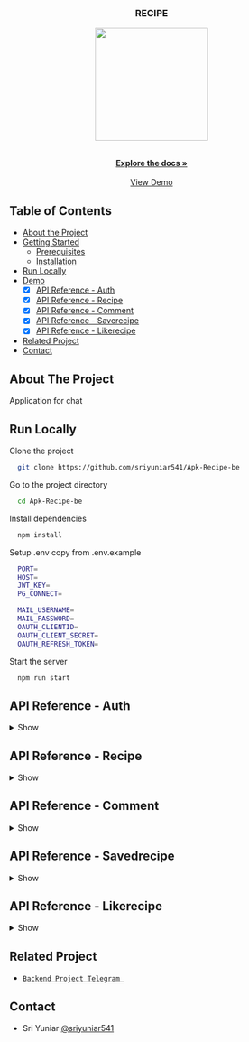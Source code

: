 <br />
<p align="center">

  <h3 align="center">RECIPE</h3>
  <p align="center">
    <image align="center" width="200" src='https://res.cloudinary.com/dxrsjyu6o/image/upload/v1675087793/recipe/bg2_tabsqa.png' />
  </p>

  <p align="center">
    <br />
    <a href="https://github.com/sriyuniar541/Apk-Recipe-be"><strong>Explore the docs »</strong></a>
    <br />
    <br />
    <a href="===link deploy here =====">View Demo</a>
  </p>
</p>



## Table of Contents

* [About the Project](#about-the-project)
* [Getting Started](#getting-started)
  * [Prerequisites](#prerequisites)
  * [Installation](#installation)
* [Run Locally](https://github.com/helmipradita/be-telegram/edit/main/README.md#run-locally)
* [Demo](https://github.com/helmipradita/be-telegram/edit/main/README.md#demo)
  *  [x] [API Reference - Auth](#api-reference---auth)
  *  [x] [API Reference - Recipe](#api-reference---recipe)
  *  [x] [API Reference - Comment](#api-reference---comment)
  *  [x] [API Reference - Saverecipe](#api-reference---saverecipe)
  *  [x] [API Reference - Likerecipe](#api-reference---likerecipe)
* [Related Project](#related-project)
* [Contact](#contact)

## About The Project

Application for chat
## Run Locally

Clone the project

```bash
  git clone https://github.com/sriyuniar541/Apk-Recipe-be
```

Go to the project directory

```bash
  cd Apk-Recipe-be
```

Install dependencies

```bash
  npm install
```

Setup .env copy from .env.example

```bash
  PORT=
  HOST=
  JWT_KEY=
  PG_CONNECT=

  MAIL_USERNAME=
  MAIL_PASSWORD=
  OAUTH_CLIENTID=
  OAUTH_CLIENT_SECRET=
  OAUTH_REFRESH_TOKEN=
```

Start the server

```bash
  npm run start
```


## API Reference - Auth

<details>
<summary>Show</summary>
<br>

#### Register 

```
  POST /users/register
```

Field body form

| Field      | Type     | Description                     |
| :--------- | :------- | :------------------------------ |
| `name`    | `string` | **Required**. name |
| `password`    | `string` | **Required**. password  |
| `email` | `string` | **Required**. with format email          |
| `phone_number` | `string` | **Required**. phone_number          |

Response 200

```json
{
  "success": true,
  "statusCode": 200,
  "data": {
    "otp": "452167"
  },
  "message": "register success please check your email to verif"
}
```

#### Login

```
  POST /users/login
```

Field body form

| Field      | Type     | Description                     |
| :--------- | :------- | :------------------------------ |
| `email`    | `string` | **Required**. with format email |
| `password` | `string` | **Required**. password          |

Response 200

```json
{
  "success": true,
  "statusCode": 200,
  "data": {
    "id": "c13a880c-af29-4a55-b206-4756121c8ca0",
    "name": "sri keren",
    "email": "sri111@gmail.com",
    "phone_number": "undefined",
    "photo": "nulll",
    "token": "eyJhbGciOiJIUzI1NiIsInR5cCI6IkpXVCJ9.eyJpZCI6ImMxM2E4ODBjLWFmMjktNGE1NS1iMjA2LTQ3NTYxMjFjOGNhMCIsImVtYWlsIjoic3JpMTExQGdtYWlsLmNvbSIsImlhdCI6MTY3NTE2MDg0MCwiZXhwIjoxNjc1MTY0NDQwfQ.vo0ubhyhseiy0A0c7La_nn5krDH2IlHm914phodWQrE",
    "refreshToken": "eyJhbGciOiJIUzI1NiIsInR5cCI6IkpXVCJ9.eyJpZCI6ImMxM2E4ODBjLWFmMjktNGE1NS1iMjA2LTQ3NTYxMjFjOGNhMCIsImVtYWlsIjoic3JpMTExQGdtYWlsLmNvbSIsImlhdCI6MTY3NTE2MDg0MCwiZXhwIjoxNjc1MjQ3MjQwfQ.xxPofcahdqIGHiEQgFi9RIeo4YhCHhIANIeRiijDWhk"
  },
  "message": "login success"
}
```

#### Verification

```
  POST /users/email/verif
```

Field body form

| Field      | Type     | Description                     |
| :--------- | :------- | :------------------------------ |
| `email`    | `string` | **Required**. with format email |
| `otp` | `string` | **Required**. otp          |

Response 200

```json
{
  "success": true,
  "statusCode": 200,
  "data": {},
  "message": "email succes"
}
```

#### Edit profile 

```
  PUT /users/update/:id
```

Field auth

| Field    | Type     | Description                             |
| :------- | :------- | :-------------------------------------- |
| `bearer` | `string` | **Required**. token from response login |

Field body params

| Field      | Type     | Description            |
| :--------- | :------- | :--------------------- |
| `id`     | `string` | **Required**. req.params.id     |

Field body form

| Field      | Type     | Description            |
| :--------- | :------- | :--------------------- |
| `password`     | `string` | **Required**. password     |
| `photo`    | `file`   | **Required**. photo    |

Response 200

```json
{
  "success": true,
  "statusCode": 200,
  "data": [],
  "message": "update users success"
}
```

#### Get all users

```
  GET /users
```

Response 200

```json
{
  "success": true,
  "statusCode": 200,
  "data": [
    {
      "id": "6599d3dd-2e28-4c06-8e60-82d00d985982",
      "name": "sri yuniar",
      "password": "$2a$10$nmt9/lhyXt1Jbd.UV4mwUOrWSMZ71k3B9Q4iKyRBCe7DNTOzs.pCO",
      "email": "sriyiii@gmail.com",
      "phone_number": "12345",
      "photo": "http://localhost:4001/img/photo-1674047130618.png",
      "verif": "1",
      "otp": "332274"
    },
    {
      "id": "c13a880c-af29-4a55-b206-4756121c8ca0",
      "name": "sri keren",
      "password": "$2a$10$hm3lILtvbP9veTwKC5fLgek/Jg7SlRcHBgmWTgYtjt81Mkep6fUa6",
      "email": "sri111@gmail.com",
      "phone_number": "undefined",
      "photo": "http://localhost:4001/img/photo-1675948140614.png",
      "verif": "1",
      "otp": "452167"
    },
    {
      "id": "34114eef-6ff5-446e-b185-bdb2ff896edc",
      "name": "sri yuniar",
      "password": "$2a$10$a/syo4GT66FPRjcfGW73c.BtZcTo6uuwA3wmnSkx5rtssOQy9x3hm",
      "email": "srivviiyuuu@gmail.com",
      "phone_number": "12345",
      "photo": "http://localhost:4001/img/photo-1673971542760.png",
      "verif": "1",
      "otp": "305813"
    }
  ],
  "message": "get users success"
}
```

#### Get users by id

```
  GET /users/:id
```

Field auth

| Field    | Type     | Description                             |
| :------- | :------- | :-------------------------------------- |
| `bearer` | `string` | **Required**. token from response login |

Field body params

| Field      | Type     | Description            |
| :--------- | :------- | :--------------------- |
| `id`     | `string` | **Required**. req.params.id     |

Response 200

```json
{
  "success": true,
  "statusCode": 200,
  "data": [
    {
      "id": "6599d3dd-2e28-4c06-8e60-82d00d985982",
      "name": "sri yuniar",
      "password": "$2a$10$nmt9/lhyXt1Jbd.UV4mwUOrWSMZ71k3B9Q4iKyRBCe7DNTOzs.pCO",
      "email": "sriyiii@gmail.com",
      "phone_number": "12345",
      "photo": "http://localhost:4001/img/photo-1674047130618.png",
      "verif": "1",
      "otp": "332274"
    }
  ],
  "message": "get users success"
}
```

</details>

## API Reference - Recipe

<details>
<summary>Show</summary>
<br>

#### Insert Recipe

```
  POST /recipe
```
Field auth

| Field    | Type     | Description                             |
| :------- | :------- | :-------------------------------------- |
| `bearer` | `string` | **Required**. token from response login |

Field body form 

| Field      | Type     | Description            |
| :--------- | :------- | :--------------------- |
| `id`     | `string` | **Required**. id    |
| `name`     | `string` | **Required**. name     |
| `photo`     | `string` | **Required**. photo     |
| `id_user`     | `string` | **Required**. id_user from users.id    |

Response 200

```json
{
  "success": true,
  "statusCode": 200,
  "data": [],
  "message": "insert data sukses"
}

```

#### Get all recipe 

```
  GET /recipe
```

Response 200

```json
{
  "success": true,
  "statusCode": 200,
  "data": [
    {
      "id": "86a26f17-9864-4eb1-8c5a-7f26aa3e9e4b",
      "title": "",
      "ingredients": "ingredients",
      "vidio": "vidio",
      "photo": "http://localhost:4001/img/photo-1675693399391.png",
      "description": "description",
      "user_recipe_id": "c13a880c-af29-4a55-b206-4756121c8ca0"
    },
    {
      "id": "3",
      "title": "kue",
      "ingredients": "Lorem ipsum dolor sit amet, consectetuer adipiscing elit. Aenean commodo ligula eget dolor. Aenean massa. Cum sociis natoque penatibus et magnis dis parturient montes, nascetur ridiculus mus. Donec quam felis, ultricies nec, pellentesque eu, pretium quis, sem. Nulla consequat massa quis enim. Donec pede justo, fringilla vel, aliquet nec, vulputate eget, arcu. In enim justo, rhoncus ut, imperdiet a, venenatis vitae, justo. Nullam dictum felis eu pede mollis pretium. Integer tincidunt. Cras dapibus. Vivamus elementum semper nisi. Aenean vulputate eleifend tellus. Aenean leo ligula, porttitor eu, consequat vitae, eleifend ac, enim. Aliquam lorem ante, dapibus in, viverra quis, feugiat a, tellus. Phasellus viverra nulla ut metus varius laoreet. Quisque rutrum. Aenean imperdiet. Etiam ultricies nisi vel augue. Curabitur ullamcorper ultricies nisi. Nam eget dui. Etiam rhoncus. Maecenas tempus, tellus eget condimentum rhoncus, sem quam semper libero, sit amet adipiscing sem neque sed ipsum. Nam quam nunc, blandit vel, luctus pulvinar, hendrerit id, lorem. Maecenas nec odio et ante tincidunt tempus. ",
      "vidio": "vidio",
      "photo": "http://localhost:4001/img/photo-1670689445324.png",
      "description": "Quick + Easy Chicken Bone Broth Ramen- Healthy chicken ramen in a hurry? That’s right!",
      "user_recipe_id": null
    },
    {
      "id": "2bfd48c7-c0a1-49e9-a0fd-1611c25309c2",
      "title": "gulai",
      "ingredients": "daging,ayam",
      "vidio": "https://www.youtube.com/watch?v=Mi72fOuiwA0",
      "photo": "http://localhost:4001/img/photo-1674078053234.png",
      "description": "description",
      "user_recipe_id": "ff80ccc0-2503-493b-b501-2ff84cb4c7d9"
    },
    {
      "id": "2",
      "title": "ikan",
      "ingredients": "tes saja",
      "vidio": "vidio",
      "photo": "http://localhost:4001/img/photo-1670263225746.png",
      "description": "Quick + Easy Chicken Bone Broth Ramen- Healthy chicken ramen in a hurry? That’s right!",
      "user_recipe_id": null
    },
    {
      "id": "13613918-bed8-418a-930b-57dd1e227400",
      "title": "roti",
      "ingredients": "tepung, telur",
      "vidio": "https://www.youtube.com/watch?v=Mi72fOuiwA0",
      "photo": "http://localhost:4001/img/photo-1673581451955.png",
      "description": "description",
      "user_recipe_id": "6aca3c78-9d1d-4f84-88fc-4285dc5d0d3a"
    }
  ],
  "message": "get data sukses"
}
```

#### Get recipe by id

```
  GET /recipe/:id
```
Field auth

| Field   | Type     | Description                            |
| :------ | :------- | :------------------------------------- |
| `bearer` | `string` | **Required**. token from response login        |

Field body params

| Field      | Type     | Description            |
| :--------- | :------- | :--------------------- |
| `id`     | `string` | **Required**. req.params.id     |

Response 200

```json
{
  "success": true,
  "statusCode": 200,
  "data": [
    {
      "id": "86a26f17-9864-4eb1-8c5a-7f26aa3e9e4b",
      "title": "",
      "ingredients": "ingredients",
      "vidio": "vidio",
      "photo": "http://localhost:4001/img/photo-1675693399391.png",
      "description": "description"
    }
  ],
  "message": "get data sukses"
}

```
#### Get recipe by user_id

```
  GET /recipe/user
```
Field auth

| Field   | Type     | Description                            |
| :------ | :------- | :------------------------------------- |
| `bearer` | `string` | **Required**. token from response login        |

Field body params 

| Field      | Type     | Description            |
| :--------- | :------- | :--------------------- |
| `user_id`     | `string` | **Required**. req.payload.id    |


Response 200

```json
{
  "success": true,
  "statusCode": 200,
  "data": [
    {
      "id": "86a26f17-9864-4eb1-8c5a-7f26aa3e9e4b",
      "title": "",
      "ingredients": "ingredients",
      "vidio": "vidio",
      "photo": "http://localhost:4001/img/photo-1675693399391.png",
      "description": "description",
      "user_recipe_id": "c13a880c-af29-4a55-b206-4756121c8ca0"
    }
  ],
  "message": "get data sukses"
}

```

#### Delete recipe

```
  DELETE /recipe/:id
```
Field auth

| Field   | Type     | Description                            |
| :------ | :------- | :------------------------------------- |
| `bearer` | `string` | **Required**. token from response login        |

Field body params

| Field      | Type     | Description            |
| :--------- | :------- | :--------------------- |
| `id`     | `string` | **Required**. id from skill_id    |

Response 200

```json
{
  "success": true,
  "statusCode": 200,
  "data": [],
  "message": "delete grups success"
}

```


</details>

## API Reference - Comment

<details>
<summary>Show</summary>
<br>

#### Insert comment

```
  POST /comment
```
Field auth

| Field    | Type     | Description                             |
| :------- | :------- | :-------------------------------------- |
| `bearer` | `string` | **Required**. token from response login |


Field body form  

| Field      | Type     | Description            |
| :--------- | :------- | :--------------------- |
| `id`     | `string` | **Required**. id    |
| `comment`     | `string` | **Required**. comment     |
| `user_recipe_id`     | `string` | **Required**. from user.id     |
| `recipe_id`     | `string` | **Required**.  from recipe.id    |

Response 200

```json
{
  "success": true,
  "statusCode": 200,
  "data": [],
  "message": "insert data sukses"
}

```

#### Get all comment 

```
  GET /comment
```

Response 200

```json
{
  "success": true,
  "statusCode": 200,
  "data": [
    {
      "id": "588ecaa5-7783-4db6-9d79-94ae178b0feb",
      "comment": "terima kasih recepinya",
      "user_recipe": "sri yuniar",
      "user_recipe_photo": "http://localhost:4001/img/photo-1673546389649.png",
      "recipe_id": "4"
    },
    {
      "id": "1db8aa86-56bc-4ad8-93e8-443c5c4f7674",
      "comment": "hai lagi",
      "user_recipe": "sri yuniar",
      "user_recipe_photo": "http://localhost:4001/img/photo-1673728662064.png",
      "recipe_id": "6"
    },
    {
      "id": "320cebbb-a904-4415-8f9a-2e6584447932",
      "comment": "hai",
      "user_recipe": "yuyun",
      "user_recipe_photo": "http://localhost:4001/img/photo-1673623554076.png",
      "recipe_id": "6"
    },
    {
      "id": "22a28e87-bdce-4b6e-9f8b-543bbb9c06d7",
      "comment": "hallo",
      "user_recipe": "yuyun",
      "user_recipe_photo": "http://localhost:4001/img/photo-1673623554076.png",
      "recipe_id": "3a718973-3508-4850-bfe6-4eb467005627"
    }
  ],
  "message": "get data sukses dari comment"
}
```

#### Get comment by recipe_id

```
  GET /comment/:recipe_id
```
Field auth

| Field   | Type     | Description                            |
| :------ | :------- | :------------------------------------- |
| `bearer` | `string` | **Required**. token from response login        |

Field body params

| Field      | Type     | Description            |
| :--------- | :------- | :--------------------- |
| `recipe_id`     | `string` | **Required**. req.params.recipe_id     |

Response 200

```json
{
  "success": true,
  "statusCode": 200,
  "data": [
    {
      "id": "5056edd4-dff9-44ff-b2cb-9e67e8d1e891",
      "comment": "salam",
      "user_recipe": "yuyun",
      "user_recipe_photo": "http://localhost:4001/img/photo-1673623554076.png",
      "recipe_id": "5"
    }
  ],
  "message": "get data sukses dari comment"
}

```

</details>

## API Reference - Savedrecipe

<details>
<summary>Show</summary>
<br>

#### Insert Savedrecipe

```
  POST /savedRecipe
```
Field auth

| Field    | Type     | Description                             |
| :------- | :------- | :-------------------------------------- |
| `bearer` | `string` | **Required**. token from response login |

Field body form 

| Field      | Type     | Description            |
| :--------- | :------- | :--------------------- |
| `id`     | `string` | **Required**. id    |
| `recipe_id`     | `string` | **Required**. from recipe.id     |
| `user_recipe_id`     | `string` | **Required**. from user_recipe.id     |

Response 200

```json
{
  "success": true,
  "statusCode": 200,
  "data": [],
  "message": "insert data sukses"
}

```


#### Get savedrecipe by user_id

```
  GET /savedRecipe/
```
Field auth

| Field   | Type     | Description                            |
| :------ | :------- | :------------------------------------- |
| `bearer` | `string` | **Required**. token from response login        |

Field body params

| Field      | Type     | Description            |
| :--------- | :------- | :--------------------- |
| `user_id`     | `string` | **Required**. req.payload.id     |

Response 200

```json
{
  "success": true,
  "statusCode": 200,
  "data": [
    {
      "id": "690613c4-4966-4275-b803-e5fcc1064809",
      "recipe_id": "3",
      "recipe_photo": "http://localhost:4001/img/photo-1670689445324.png",
      "recipe_name": "kue",
      "user_recipe_id": "887e3240-1614-4a67-bba0-dd0ff3af95e3"
    }
  ],
  "message": "get data sukses dari saved"
}

```
#### Delete savedecipe

```
  DELETE /savedRecipe/:id
```
Field auth

| Field   | Type     | Description                            |
| :------ | :------- | :------------------------------------- |
| `bearer` | `string` | **Required**. token from response login        |

Field body params

| Field      | Type     | Description            |
| :--------- | :------- | :--------------------- |
| `id`     | `string` | **Required**. id from skill_id    |

Response 200

```json
{
  "success": true,
  "statusCode": 200,
  "data": [],
  "message": "delete data success"
}

```

</details>

## API Reference - Likerecipe

<details>
<summary>Show</summary>
<br>

#### Insert Likerecipe

```
  POST /likeRecipe
```
Field auth

| Field    | Type     | Description                             |
| :------- | :------- | :-------------------------------------- |
| `bearer` | `string` | **Required**. token from response login |

Field body form 

| Field      | Type     | Description            |
| :--------- | :------- | :--------------------- |
| `id`     | `string` | **Required**. id    |
| `recipe_id`     | `string` | **Required**. from recipe.id     |
| `user_recipe_id`     | `string` | **Required**. from user_recipe.id     |

Response 200

```json
{
  "success": true,
  "statusCode": 200,
  "data": [],
  "message": "insert data sukses"
}

```


#### Get likerecipe by user_id

```
  GET /likeRecipe
```
Field auth

| Field   | Type     | Description                            |
| :------ | :------- | :------------------------------------- |
| `bearer` | `string` | **Required**. token from response login        |

Field body params

| Field      | Type     | Description            |
| :--------- | :------- | :--------------------- |
| `user_id`     | `string` | **Required**. req.payload.id     |

Response 200

```json
{
  "success": true,
  "statusCode": 200,
  "data": [
    {
      "id": "690613c4-4966-4275-b803-e5fcc1064809",
      "recipe_id": "3",
      "recipe_photo": "http://localhost:4001/img/photo-1670689445324.png",
      "recipe_name": "kue",
      "user_recipe_id": "887e3240-1614-4a67-bba0-dd0ff3af95e3"
    }
  ],
  "message": "get data sukses dari liked"
}

```
#### Delete likerecipe

```
  DELETE /likeRecipe/:id
```
Field auth

| Field   | Type     | Description                            |
| :------ | :------- | :------------------------------------- |
| `bearer` | `string` | **Required**. token from response login        |

Field body params

| Field      | Type     | Description            |
| :--------- | :------- | :--------------------- |
| `id`     | `string` | **Required**. id from skill_id    |

Response 200

```json
{
  "success": true,
  "statusCode": 200,
  "data": [],
  "message": "delete data success"
}

```

</details>



## Related Project
* [`Backend Project Telegram `](https://github.com/sriyuniar541/Apk-Telegram-socket-io-Be)

## Contact
  * Sri Yuniar [@sriyuniar541](https://github.com/sriyuniar541)
